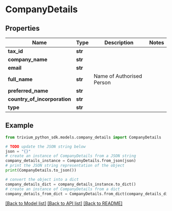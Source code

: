 # CompanyDetails


## Properties

Name | Type | Description | Notes
------------ | ------------- | ------------- | -------------
**tax_id** | **str** |  | 
**company_name** | **str** |  | 
**email** | **str** |  | 
**full_name** | **str** | Name of Authorised Person | 
**preferred_name** | **str** |  | 
**country_of_incorporation** | **str** |  | 
**type** | **str** |  | 

## Example

```python
from trivium_python_sdk.models.company_details import CompanyDetails

# TODO update the JSON string below
json = "{}"
# create an instance of CompanyDetails from a JSON string
company_details_instance = CompanyDetails.from_json(json)
# print the JSON string representation of the object
print(CompanyDetails.to_json())

# convert the object into a dict
company_details_dict = company_details_instance.to_dict()
# create an instance of CompanyDetails from a dict
company_details_from_dict = CompanyDetails.from_dict(company_details_dict)
```
[[Back to Model list]](../README.md#documentation-for-models) [[Back to API list]](../README.md#documentation-for-api-endpoints) [[Back to README]](../README.md)


